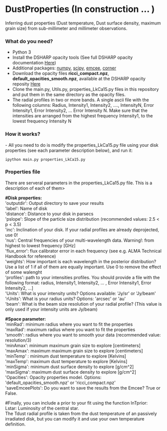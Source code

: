 # DustProperties (In construction ... )
Inferring dust properties (Dust temperature, Dust surface density, maximum grain size) from sub-millimeter and millimeter observations.


<h3>What do you need?</h3>
<ul>
<li> Python 3</li>
<li> Install the DSHARP opacity tools (See full DSHARP opacity documentation <a href='https://github.com/birnstiel/dsharp_opac/' target="_blank"> Here</a>) </li>
<li> Additional packages: <a href='https://pypi.org/project/numpy/'>numpy</a>, <a href='https://pypi.org/project/scipy/'>scipy</a>, <a href='https://pypi.org/project/emcee/'>emcee</a>, <a href='https://pypi.org/project/corner/'>corner</a> </li>
<li> Download the opacity files <b>ricci_compact.npz</b>, <b>default_opacities_smooth.npz</b>, available at the DSHARP opacity reposity <a href='https://github.com/birnstiel/dsharp_opac/tree/master/dsharp_opac/data' target="_blank"> Here</a> </li>
<li> Clone the main.py, Utils.py, properties_LkCa15.py files in this repository and put them in the same directory as the opacity files. </li>
<li> The radial profiles in two or more bands. A single ascii file with the following columns: Radius, Intensity1, Intensity2, ...., IntensityN, Error Intensity1, Error Intensity2, ... Error Intensity N. Make sure that the intensities are arranged from the highest frequency Intensity1, to the lowest frequency Intensity N</li>
</ul>

<h3>How it works?</h3>
- All you need to do is modify the properties_LkCa15.py file using your disk properties (see each parameter description below), and run it:

<pre><code>ipython main.py properties_LkCa15.py</code></pre> 

<h3>Properties file</h3>
There are serveral parameters in the properties_LkCa15.py file. This is a description of each of them>

<b>#Disk properties:</b> <br/>
'outputdir': Output directory to save your results <br/>
'label': Name of disk  <br/>
'distance': Distance to your disk in parsecs  <br/>
'pslope': Slope of the particle size distribution (recommended values: 2.5 < p < 3.5)  <br/>
'inc': Inclination of your disk. If your radial profiles are already deprojected, use 0!  <br/>
'nus': Central frequencies of your multi-wavelength data. Warning!: from highest to lowest frequency [GHz]  <br/>
'flux_error': flux calibrator error in each frequency (see e.g. ALMA Technical Handbook for reference)  <br/>
'weights': How important is each wavelength in the posterior distribution? Use a list of 1 if all of them are equally important. Use 0 to remove the effect of some walenght  <br/>
'profiles': path to your intensities profiles. You should provide a file with the following format: radius, Intensity1, Intensity2, ... , Error Intensity1, Error Intensity2, ...]  <br/>
'Units': What is your intensity units? Options available: 'Jy/sr' or 'Jy/beam'  <br/>
'rUnits': What is your radius units? Options: 'arcsec' or 'au'  <br/>
'beam': What is the beam size resolution of your radial profile? (This value is only used if your intensity units are Jy/beam)  <br/>


<b>#Space parameter:</b> <br/>
'minRad': minimum radius where you want to fit the properties  <br/>
'maxRad': maximum radius where you want to fit the properties <br/>
'smooth': radius where you want to smooth your data (recommended value:  resolution/3)  <br/>
'minAmax': minimum maximum grain size to explore [centimeters]  <br/>
'maxAmax': maximum maximum grain size to explore [centimeters]  <br/>
'minTemp' : minimum dust temperature to explore [Kelvins]  <br/>
'maxTemp': maximum dust temperature to explore [Kelvins]  <br/>
'minSigma': minimum dust surface density to explore [g/cm^2]  <br/>
'maxSigma': maximum dust surface density to explore [g/cm^2]  <br/>
'Opacities': Opacity properties model. Options: 'default_opacities_smooth.npz' or 'ricci_compact.npz'  <br/>
'saveEmceePlots': Do you want to save the results from the Emcee? True or False.  <br/>

</b>#Finally, you can include a prior to your fit using the function lnTprior:</b>  <br/>
Lstar: Luminosity of the central star.  <br/>
The Tdust radial profile is taken from the dust temperature of an passively irradiated disk, but you can modify it and use your own temperature definition.
